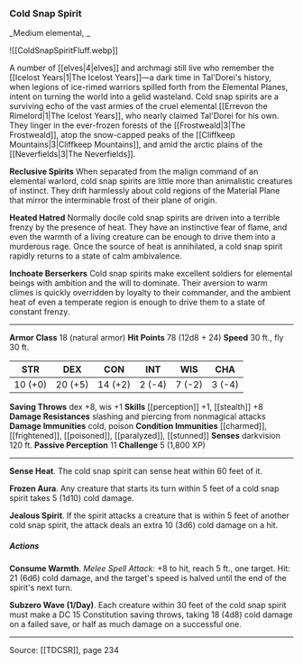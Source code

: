 ### Cold Snap Spirit
_Medium elemental, _

![[ColdSnapSpiritFluff.webp]]

A number of [[elves|4|elves]] and archmagi still live who remember the [[Icelost Years|1|The Icelost Years]]—a dark time in Tal'Dorei's history, when legions of ice-rimed warriors spilled forth from the Elemental Planes, intent on turning the world into a gelid wasteland. Cold snap spirits are a surviving echo of the vast armies of the cruel elemental [[Errevon the Rimelord|1|The Icelost Years]], who nearly claimed Tal'Dorei for his own. They linger in the ever-frozen forests of the [[Frostweald|3|The Frostweald]], atop the snow-capped peaks of the [[Cliffkeep Mountains|3|Cliffkeep Mountains]], and amid the arctic plains of the [[Neverfields|3|The Neverfields]].

**Reclusive Spirits** When separated from the malign command of an elemental warlord, cold snap spirits are little more than animalistic creatures of instinct. They drift harmlessly about cold regions of the Material Plane that mirror the interminable frost of their plane of origin.


**Heated Hatred** Normally docile cold snap spirits are driven into a terrible frenzy by the presence of heat. They have an instinctive fear of flame, and even the warmth of a living creature can be enough to drive them into a murderous rage. Once the source of heat is annihilated, a cold snap spirit rapidly returns to a state of calm ambivalence.


**Inchoate Berserkers** Cold snap spirits make excellent soldiers for elemental beings with ambition and the will to dominate. Their aversion to warm climes is quickly overridden by loyalty to their commander, and the ambient heat of even a temperate region is enough to drive them to a state of constant frenzy.




---

**Armor Class** 18 (natural armor)
**Hit Points** 78 (12d8 + 24)
**Speed** 30 ft., fly 30 ft.

| STR     | DEX     | CON     | INT     | WIS     | CHA     |
|---------|---------|---------|---------|---------|---------|
| 10 (+0) | 20 (+5) | 14 (+2) | 2 (-4) | 7 (-2) | 3 (-4) |

**Saving Throws** dex +8, wis +1
**Skills** [[perception]] +1, [[stealth]] +8
**Damage Resistances** slashing and piercing from nonmagical attacks
**Damage Immunities** cold, poison
**Condition Immunities** [[charmed]], [[frightened]], [[poisoned]], [[paralyzed]], [[stunned]]
**Senses** darkvision 120 ft.
**Passive Perception** 11
**Challenge** 5 (1,800 XP)

---

**Sense Heat**. The cold snap spirit can sense heat within 60 feet of it.

**Frozen Aura**. Any creature that starts its turn within 5 feet of a cold snap spirit takes 5 (1d10) cold damage.

**Jealous Spirit**. If the spirit attacks a creature that is within 5 feet of another cold snap spirit, the attack deals an extra 10 (3d6) cold damage on a hit.

##### Actions
**Consume Warmth**. _Melee Spell Attack:_ +8 to hit, reach 5 ft., one target. Hit: 21 (6d6) cold damage, and the target's speed is halved until the end of the spirit's next turn.

**Subzero Wave (1/Day)**. Each creature within 30 feet of the cold snap spirit must make a DC 15 Constitution saving throws, taking 18 (4d8) cold damage on a failed save, or half as much damage on a successful one.


---

Source: [[TDCSR]], page 234